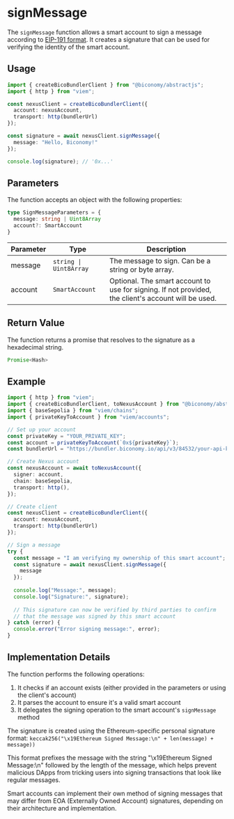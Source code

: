 # signMessage

The `signMessage` function allows a smart account to sign a message according to [EIP-191 format](https://eips.ethereum.org/EIPS/eip-191). It creates a signature that can be used for verifying the identity of the smart account.

## Usage

```typescript
import { createBicoBundlerClient } from "@biconomy/abstractjs";
import { http } from "viem";

const nexusClient = createBicoBundlerClient({
  account: nexusAccount,
  transport: http(bundlerUrl)
});

const signature = await nexusClient.signMessage({
  message: "Hello, Biconomy!"
});

console.log(signature); // '0x...'
```

## Parameters

The function accepts an object with the following properties:

```typescript
type SignMessageParameters = {
  message: string | Uint8Array
  account?: SmartAccount
}
```

| Parameter | Type | Description |
| --- | --- | --- |
| message | `string \| Uint8Array` | The message to sign. Can be a string or byte array. |
| account | `SmartAccount` | Optional. The smart account to use for signing. If not provided, the client's account will be used. |

## Return Value

The function returns a promise that resolves to the signature as a hexadecimal string.

```typescript
Promise<Hash>
```

## Example

```typescript
import { http } from "viem";
import { createBicoBundlerClient, toNexusAccount } from "@biconomy/abstractjs";
import { baseSepolia } from "viem/chains";
import { privateKeyToAccount } from "viem/accounts";

// Set up your account
const privateKey = "YOUR_PRIVATE_KEY";
const account = privateKeyToAccount(`0x${privateKey}`);
const bundlerUrl = "https://bundler.biconomy.io/api/v3/84532/your-api-key";

// Create Nexus account
const nexusAccount = await toNexusAccount({
  signer: account,
  chain: baseSepolia,
  transport: http(),
});

// Create client
const nexusClient = createBicoBundlerClient({
  account: nexusAccount,
  transport: http(bundlerUrl)
});

// Sign a message
try {
  const message = "I am verifying my ownership of this smart account";
  const signature = await nexusClient.signMessage({
    message
  });
  
  console.log("Message:", message);
  console.log("Signature:", signature);
  
  // This signature can now be verified by third parties to confirm
  // that the message was signed by this smart account
} catch (error) {
  console.error("Error signing message:", error);
}
```

## Implementation Details

The function performs the following operations:

1. It checks if an account exists (either provided in the parameters or using the client's account)
2. It parses the account to ensure it's a valid smart account
3. It delegates the signing operation to the smart account's `signMessage` method

The signature is created using the Ethereum-specific personal signature format:
`keccak256("\x19Ethereum Signed Message:\n" + len(message) + message))`

This format prefixes the message with the string "\x19Ethereum Signed Message:\n" followed by the length of the message, which helps prevent malicious DApps from tricking users into signing transactions that look like regular messages.

Smart accounts can implement their own method of signing messages that may differ from EOA (Externally Owned Account) signatures, depending on their architecture and implementation. 